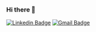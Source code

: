 ### Hi there 👋

[![Linkedin Badge](https://img.shields.io/badge/-febat.codes-blue?style=flat-square&logo=Linkedin&logoColor=white&link=https://www.linkedin.com/in/jonathan-s-araujo/)](https://www.linkedin.com/in/jonathan-s-araujo/)
[![Gmail Badge](https://img.shields.io/badge/-febat@gmail.com-c14438?style=flat-square&logo=Gmail&logoColor=white&link=mailto:jonathanaraujobetim@gmail.com)](mailto:jonathanaraujobetim@gmail.com)

<!--
**jonathan8729/jonathan8729** is a ✨ _special_ ✨ repository because its `README.md` (this file) appears on your GitHub profile.

Here are some ideas to get you started:

- 🔭 I’m currently working on ...
- 🌱 I’m currently learning ...
- 👯 I’m looking to collaborate on ...
- 🤔 I’m looking for help with ...
- 💬 Ask me about ...
- 📫 How to reach me: ...
- 😄 Pronouns: ...
- ⚡ Fun fact: ...
-->
